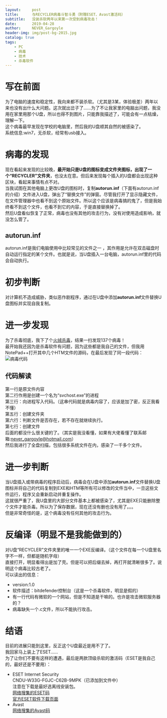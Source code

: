 ```yaml
---
layout:     post
title:      与RECYCLER病毒斗智斗勇（附赠ESET、Avast激活码）
subtitle:   没装杀软两年以来第一次受到病毒攻击！
date:       2019-04-28
author:     NEVER_Gargoyle
header-img: img/post-bg-2015.jpg
catalog: true
tags:
    - PC
    - 病毒
    - 技术
    - 杀毒软件
---
```

# 写在前面  
为了电脑的速度和稳定性，我向来都不装杀软。（尤其是3某，体验极差）两年以来也没有出什么大问题。这次就出岔子了……为了不让我家里的电脑出问题，我没用在家里用那个U盘，所以也得不到图片，只能靠我描述了，可能会有一点枯燥，理解一下。  
这个病毒最早发现在学校的电脑里，然后我的U盘顺其自然的被感染了。  
系统信息:win7，无杀软，经常有usb接入。  
# 病毒的发现  
现在看起来发现的比较晚，**最开始只是U盘的图标变成文件夹图标，出现了一个“RECYCLER”文件夹**，也没太在意。但后来发现每个插入的U盘都会出现这种区块，看起来事情有点不对。  
当我试图在其他电脑上更改U盘的图标时，复制**autorun.inf**（下面有autorun.inf的介绍）文件进入U盘，弹出了“替换文件”的弹窗。尽管我打开了显示隐藏文件，在文件管理器中也看不到这个原始文件。所以这个应该是病毒搞的鬼了，但是我始终看不到这个文件，也看不到它的内容，于是直接替换掉了。  
然后U盘看似恢复了正常，病毒也没有其他的攻击行为，没有对使用造成影响，就没怎么管了。  
## autorun.inf  
autorun.inf是我们电脑使用中比较常见的文件之一 ，其作用是允许在双击磁盘时自动运行指定的某个文件。也就是说，当U盘插入一台电脑，autorun.inf里的代码会自动执行。  
# 初步判断  
对计算机不造成威胁，类似恶作剧程序，通过在U盘中添加**autorun.inf**文件替换U盘图标并实现自我复制。  
# 进一步发现  
为了杀毒彻底，我下了个[火绒杀毒](https://www.huorong.cn)，结果一扫发现137个病毒！  
最开始我还因为是杀毒软件有问题，因为这些都是我自己的文件，但我用NotePad++打开其中几个HTM文件的源码，在最后发现了同一段代码：  
![病毒代码](https://user-images.githubusercontent.com/40263799/56846008-06676f00-68fc-11e9-863f-1d879b0db00e.jpeg)  
## 代码解读  
第一行是原文件内容  
第二行作用是创建一个名为“svchost.exe”的进程  
第三行：向进程写入代码。（这串代码就是病毒内容了，应该是加了密，反正我看不懂）  
第五行：创建文件夹  
第六行：判断文件是否存在，若不存在就继续执行。  
第七行：创建文件  
后面的都没什么很关键的了。（其实是我没看懂，如果有大佬看懂了联系邮箱:never_gargoyle@hotmail.com）  
然后我进行了全盘扫描，包括很多系统文件在内，感染了一千多个文件。  
# 进一步判断  
当U盘插入或带病毒的程序启动后，病毒会在U盘中添加**autorun.inf**文件替换U盘图标并将自己的代码复制到EXE和HTM等所有可以修改的文件当中，一旦这些文件运行，程序又会重新启动并重复操作。  
这就很严重了，我U盘里的大部分文件基本上都被感染了，尤其是EXE只能删除整个文件才能杀毒。所以为了保存数据，现在还没有删也没有用了。。。  
但是非常奇怪的是，这个病毒没有任何其他的攻击行为。  
# 反编译（明显不是我能做到的）  
对U盘“RECYCLER”文件夹里的唯一一个EXE反编译。（这个文件在每一个U盘里名字不一样，但都是随机字母）  
直接打开，明显看得出是加了壳。但是可以把后缀去掉，再打开就清晰很多了。说明这个病毒比较古老了。  
可以读出的信息：  
- version:1.0  
- 软件描述：bitdefender控制台（这是一个杀毒软件，明显是假的）  
- 有一行代码有微软的一个网站，但是不知道是干嘛的。也许是攻击微软服务器的？
- 病毒缺失一个.c文件，所以不能执行攻击。  
# 结语  
目前的进展只能到这里，反正这个U盘最近是用不了了。  
我回家马上装上了ESET……  
为了让你们不要有这样的遭遇，最后是两款顶级杀软的激活码（ESET是我自己的，最好还是不要用）：  
- ESET Internet Security  
CNDU-W33G-FGJC-C62B-9MPK（已添加到文件中）  
注意在下载是最好选离线安装包。  
[网络搜集的ESET码](http://t.cn/ESPOM3k)  
[官方ESET软件下载页面](http://download.eset.com.cn/download/detail/?product=EIS12)  
- Avast  
[网络搜集的Avast码](http://t.cn/ESPWopp)  

